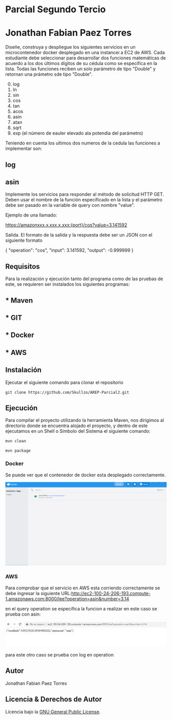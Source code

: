 # Parcial Segundo Tercio
# Jonathan Fabian Paez Torres

Diseñe, construya y despliegue los siguientes servicios en un microcontenedor docker desplegado en una instancei a EC2 de AWS. Cada estudiante debe seleccionar para desarrollar dos funciones matemáticas de acuerdo a los dos últimos dígitos de su cédula como se especifica en la lista. Todas las funciones reciben un solo parámetro de tipo "Double" y retornan una prámetro sde tipo "Double".

0. log
1. ln
2. sin
3. cos
4. tan
5. acos
6. asin
7. atan
8. sqrt
9. exp (el número de eauler elevado ala potendia del parámetro)

Teniendo en cuenta los ultimos dos numeros de la cedula las funciones a implementar son:

## log

## asin

Implemente los servicios para responder al método de solicitud HTTP GET. Deben usar el nombre de la función especificado en la lista y el parámetro debe ser pasado en la variable de query con nombre "value".

Ejemplo de una llamado:

https://amazonxxx.x.xxx.x.xxx:{port}/cos?value=3.141592

Salida. El formato de la salida y la respuesta debe ser un JSON con el siguiente formato

{
 "operation": "cos",
 "input":  3.141592,
 "output":  -0.999999
}

## Requisitos
Para la realización y ejecución tanto del programa como de las pruebas de este, se requieren ser instalados los siguientes programas:
## * Maven
## * GIT
## * Docker
## * AWS


## Instalación

Ejecutar el siguiente comando para clonar el repositorio

```
git clone https://github.com/Skullzo/AREP-Parcial2.git
```

## Ejecución
Para compilar el proyecto utilizando la herramienta Maven, nos dirigimos al directorio donde se encuentra alojado el proyecto, y dentro de este ejecutamos en un Shell o Símbolo del Sistema el siguiente comando:

```
mvn clean
```

```
mvn package
```

### Docker

Se puede ver que el contenedor de docker esta desplegado correctamente.

![img](https://github.com/jfpazto/ParcialAREPT2/blob/master/images/docker1.PNG)


### AWS
Para comprobar que el servicio en AWS esta corriendo correctamente se debe ingresar la siguiente URL:http://ec2-100-24-206-193.compute-1.amazonaws.com:8000/lee?operation=asin&number=3.14

en el query operation se especifica la funcion a realizar en este caso se prueba con asin:

![img](https://github.com/jfpazto/ParcialAREPT2/blob/master/images/asin%20despliegue.PNG)

para este otro caso se prueba con log en operation




## Autor
Jonathan Fabian Paez Torres
## Licencia & Derechos de Autor

Licencia bajo la [GNU General Public License](https://github.com/jfpazto/ParcialAREPT2/blob/master/LICENSE).
